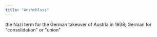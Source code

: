 ```yaml
---
title: "Anshchluss"
---
```

the Nazi term for the German takeover of Austria in 1938; German for &quot;consolidation&quot; or &quot;union&quot;

